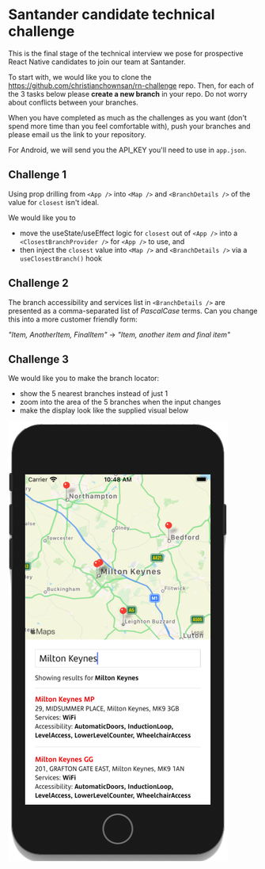 # Santander candidate technical challenge

This is the final stage of the technical interview we pose for prospective React Native candidates to join our team at Santander.

To start with, we would like you to clone the <https://github.com/christianchownsan/rn-challenge> repo. Then, for each of the 3 tasks below please **create a new branch** in your repo. Do not worry about conflicts between your branches.

When you have completed as much as the challenges as you want (don't spend more time than you feel comfortable with), push your branches and please email us the link to your repository.

For Android, we will send you the API_KEY you'll need to use in `app.json`.

## Challenge 1

Using prop drilling from `<App />` into `<Map />` and `<BranchDetails />` of the value for `closest` isn't ideal.

We would like you to

- move the useState/useEffect logic for `closest` out of `<App />` into a `<ClosestBranchProvider />` for `<App />` to use, and
- then inject the `closest` value into `<Map />` and `<BranchDetails />` via a `useClosestBranch()` hook

## Challenge 2

The branch accessibility and services list in `<BranchDetails />` are presented as a comma-separated list of _PascalCase_ terms. Can you change this into a more customer friendly form:

_"Item, AnotherItem, FinalItem"_ -> _"Item, another item and final item"_

## Challenge 3

We would like you to make the branch locator:

- show the 5 nearest branches instead of just 1
- zoom into the area of the 5 branches when the input changes
- make the display look like the supplied visual below

<img src="./feature.png" width="443" alt="Updated map view" />
